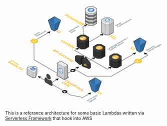 <!--

https://github.com/ixartz/Serverless-Boilerplate-Express-TypeScript

![](./media/aws.jpeg)
![](./media/serverless.jpeg)

-->

![](./media/architecture.png)

This is a referance architecture for some basic Lambdas written via [Serverless Framework](https://www.serverless.com/) that hook into AWS